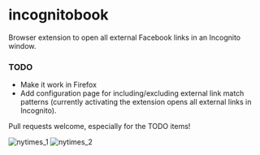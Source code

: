 # incognitobook
Browser extension to open all external Facebook links in an Incognito window.

### TODO
* Make it work in Firefox
* Add configuration page for including/excluding external link match patterns (currently activating the extension opens all external links in Incognito).

Pull requests welcome, especially for the TODO items!

![nytimes_1](https://user-images.githubusercontent.com/13558253/54870322-4a0a0e80-4d7b-11e9-9f8f-d9324f25292a.png)
![nytimes_2](https://user-images.githubusercontent.com/13558253/54870324-4ecec280-4d7b-11e9-83fc-5b18f2fba3a1.png)

